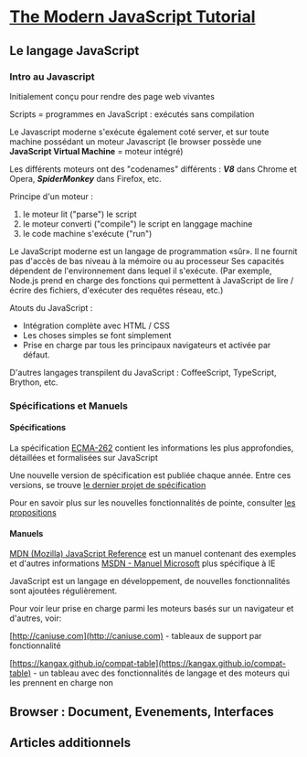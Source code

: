 # [The Modern JavaScript Tutorial](https://javascript.info/)

## Le langage JavaScript

### Intro au Javascript

Initialement conçu pour rendre des page web vivantes

Scripts = programmes en JavaScript : exécutés sans compilation

Le Javascript moderne s'exécute également coté server, et sur toute machine possédant un moteur Javascript (le browser possède une **JavaScript Virtual Machine** = moteur intégré)

Les différents moteurs ont des "codenames" différents : ***V8*** dans Chrome et Opera, ***SpiderMonkey*** dans Firefox, etc.

Principe d'un moteur :

1) le moteur lit ("parse") le script
2) le moteur converti ("compile") le script en langgage machine
3) le code machine s'exécute ("run")

Le JavaScript moderne est un langage de programmation «sûr». Il ne fournit pas d'accès de bas niveau à la mémoire ou au processeur
Ses capacités dépendent de l'environnement dans lequel il s'exécute. (Par exemple, Node.js prend en charge des fonctions qui permettent à JavaScript de lire / écrire des fichiers, d'exécuter des requêtes réseau, etc.)

Atouts du JavaScript :

* Intégration complète avec HTML / CSS
* Les choses simples se font simplement
* Prise en charge par tous les principaux navigateurs et activée par défaut.

D'autres langages transpilent du JavaScript : CoffeeScript, TypeScript, Brython, etc.

### Spécifications et Manuels

#### Spécifications

La spécification [ECMA-262](https://www.ecma-international.org/publications/standards/Ecma-262.htm) contient les informations les plus approfondies, détaillées et formalisées sur JavaScript

Une nouvelle version de spécification est publiée chaque année. Entre ces versions, se trouve [le dernier projet de spécification](https://tc39.es/ecma262/)

Pour en savoir plus sur les nouvelles fonctionnalités de pointe, consulter [les propositions](https://github.com/tc39/proposals)

#### Manuels

[MDN (Mozilla) JavaScript Reference](https://developer.mozilla.org/en-US/docs/Web/JavaScript/Reference) est un manuel contenant des exemples et d'autres informations
[MSDN - Manuel Microsoft](http://msdn.microsoft.com/) plus spécifique à IE

JavaScript est un langage en développement, de nouvelles fonctionnalités sont ajoutées régulièrement.

Pour voir leur prise en charge parmi les moteurs basés sur un navigateur et d'autres, voir:

[http://caniuse.com](http://caniuse.com) - tableaux de support par fonctionnalité

[https://kangax.github.io/compat-table](https://kangax.github.io/compat-table) - un tableau avec des fonctionnalités de langage et des moteurs qui les prennent en charge non

## Browser : Document, Evenements, Interfaces

## Articles additionnels
